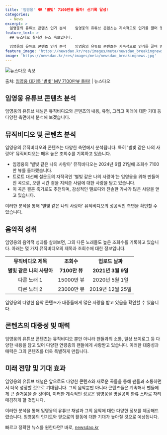 ```yaml
---
title: '임영웅' MV '별빛' 7100만뷰 돌파! 신기록 달성!
categories:
  - News
excerpt: >
  임영웅의 유튜브 콘텐츠 인기 분석    임영웅의 유튜브 콘텐츠는 지속적으로 인기를 끌며 명실상부한 유튜브 제…
feature_text: >
  ## 뉴스다오 실시간 뉴스 속보입니다.

  임영웅의 유튜브 콘텐츠 인기 분석    임영웅의 유튜브 콘텐츠는 지속적으로 인기를 끌며 명실상부한 유튜브 제…
feature_image: 'https://newsdao.kr/res/images/meta/newsdao_breakingnews.jpg'
image: 'https://newsdao.kr/res/images/meta/newsdao_breakingnews.jpg'
---
```


![뉴스다오 속보](https://newsdao.kr/res/images/meta/newsdao_breakingnews.jpg)

<p>출처: <a href="https://newsdao.kr/4403" rel="dofollow">임영웅 대기록 '별빛' MV 7100만뷰 돌파!</a> | 뉴스다오</p>

<h2 data-ke-size="size26">임영웅 유튜브 콘텐츠 분석</h2>
임영웅의 유튜브 채널은 뮤직비디오와 콘텐츠의 내용, 유형, 그리고 미래에 대한 기대 등 다양한 측면에서 분석해 보겠습니다.

<h2 data-ke-size="size24">뮤직비디오 및 콘텐츠 분석</h2>
임영웅의 뮤직비디오와 콘텐츠는 다양한 측면에서 분석됩니다. 특히 '별빛 같은 나의 사랑아' 뮤직비디오는 매우 높은 조회수를 기록하고 있습니다.

<ul>
  <li>임영웅의 '별빛 같은 나의 사랑아' 뮤직비디오는 2024년 6월 21일에 조회수 7100만 뷰를 돌파했습니다.</li>
  <li>트로트 대선배 설운도의 자작곡인 '별빛 같은 나의 사랑아'는 임영웅을 위해 만들어진 곡으로, 오랜 시간 곁을 지켜준 사람에 대한 사랑을 담고 있습니다.</li>
  <li>이 곡은 결혼 축가로도 추천되며, 감성적인 멜로디와 진솔한 가사가 많은 사랑을 얻고 있습니다.</li>
</ul>

이러한 분석을 통해 '별빛 같은 나의 사랑아' 뮤직비디오의 성공적인 측면을 확인할 수 있습니다.

<h2 data-ke-size="size24">음악적 성취</h2>
임영웅의 음악적 성과를 살펴보면, 그의 다른 노래들도 높은 조회수를 기록하고 있습니다. 아래는 몇 가지 뮤직비디오의 제목과 조회수에 대한 정보입니다.

<table>
  <tr>
    <td style="text-align: center; height: 17px;"><b>뮤직비디오 제목</b></td>
    <td style="text-align: center; height: 17px;"><b>조회수</b></td>
    <td style="text-align: center; height: 17px;"><b>업로드 날짜</b></td>
  </tr>
  <tr>
    <td style="text-align: center; height: 17px;"><b>별빛 같은 나의 사랑아</b></td>
    <td style="text-align: center; height: 17px;"><b>7100만 뷰</b></td>
    <td style="text-align: center; height: 17px;"><b>2021년 3월 9일</b></td>
  </tr>
  <tr>
    <td style="text-align: center; height: 17px;">다른 노래 1</td>
    <td style="text-align: center; height: 17px;">15000만 뷰</td>
    <td style="text-align: center; height: 17px;">2020년 5월 1일</td>
  </tr>
  <tr>
    <td style="text-align: center; height: 17px;">다른 노래 2</td>
    <td style="text-align: center; height: 17px;">23000만 뷰</td>
    <td style="text-align: center; height: 17px;">2019년 12월 25일</td>
  </tr>
</table>

임영웅의 다양한 음악 콘텐츠가 대중들에게 많은 사랑을 받고 있음을 확인할 수 있습니다.

<h2 data-ke-size="size24">콘텐츠의 대중성 및 매력</h2>
임영웅의 유튜브 콘텐츠는 뮤직비디오 뿐만 아니라 팬들과의 소통, 일상 브이로그 등 다양한 내용을 담고 있어 다양한 연령층의 팬들에게 사랑받고 있습니다. 이러한 대중성과 매력은 그의 콘텐츠를 더욱 특별하게 만듭니다.

<h2 data-ke-size="size24">미래 전망 및 기대 효과</h2>
임영웅의 유튜브 채널은 앞으로도 다양한 콘텐츠와 새로운 곡들을 통해 팬들과 소통하면서 더욱 성장할 것으로 기대됩니다. 그의 음악뿐만 아니라 콘텐츠들은 계속해서 팬들에게 큰 즐거움을 줄 것이며, 이러한 계속적인 성공은 임영웅을 명실공히 한류 스타로 자리매김하게 할 것입니다.

이러한 분석을 통해 임영웅의 유튜브 채널과 그의 음악에 대한 다양한 정보를 제공해드렸습니다. 임영웅의 인기도와 앞으로의 활동에 대한 기대가 높아질 것으로 예상됩니다. 

빠르고 정확한 뉴스를 원한다면? 바로, <a href="https://newsdao.kr" rel="dofollow">newsdao.kr</a>


